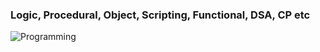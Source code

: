 <h3><b>Logic, Procedural, Object, Scripting, Functional, DSA, CP etc</b></h3>

![Programming](https://github.com/user-attachments/assets/bbb954d9-e404-4fbf-aaab-0cf2a9c399f7)


